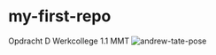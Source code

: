 # my-first-repo
Opdracht D Werkcollege 1.1 MMT
![andrew-tate-pose](http://pbs.twimg.com/media/Fa3VMYiVsAEoVgC.jpg)
